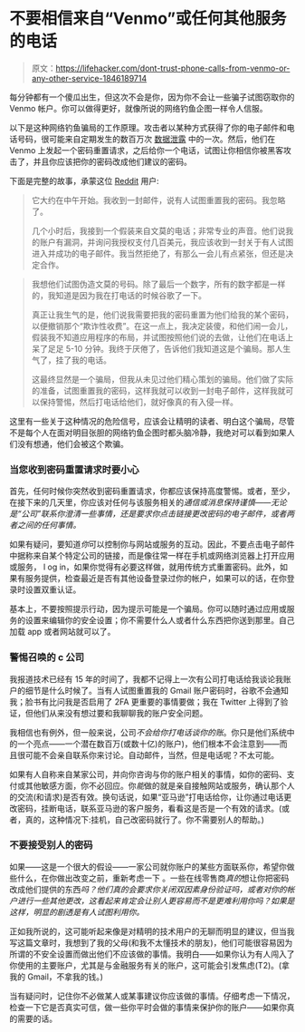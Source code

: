 # 不要相信来自“Venmo”或任何其他服务的电话

> 原文：<https://lifehacker.com/dont-trust-phone-calls-from-venmo-or-any-other-service-1846189714>

每分钟都有一个傻瓜出生，但这次不会是你，因为你不会让一些骗子试图窃取你的 Venmo 帐户。你可以做得更好，就像所说的网络钓鱼企图一样令人信服。



以下是这种网络钓鱼骗局的工作原理。攻击者以某种方式获得了你的电子邮件和电话号码，很可能来自定期发生的数百万次 [数据泄露](https://lifehacker.com/your-facebook-instagram-and-linkedin-data-might-have-1846042752) 中的一次。然后，他们在 Venmo 上发起一个密码重置请求，之后给你一个电话，试图让你相信你被黑客攻击了，并且你应该把你的密码改成他们建议的密码。

下面是完整的故事，承蒙这位 [Reddit](https://www.reddit.com/r/personalfinance/comments/lbg6t5/the_venmo_scammers_are_getting_smarter/) 用户:

> 它大约在中午开始。我收到一封邮件，说有人试图重置我的密码。我忽略了。
> 
> 几个小时后，我接到一个假装来自文莫的电话；非常专业的声音。他们说我的账户有漏洞，并询问我授权支付几百美元，我应该收到一封关于有人试图进入并成功的电子邮件。我当然拒绝了，有那么一会儿有点紧张，但还是决定合作。

> 我想他们试图伪造文莫的号码。除了最后一个数字，所有的数字都是一样的，我知道是因为我在打电话的时候谷歌了一下。
> 
> 真正让我生气的是，他们说我需要把我的密码重置为他们给我的某个密码，以便撤销那个“欺诈性收费”。在这一点上，我决定装傻，和他们闹一会儿，假装我不知道应用程序的布局，并试图按照他们说的去做，让他们在电话上呆了足足 5-10 分钟。我终于厌倦了，告诉他们我知道这是个骗局。那人生气了，挂了我的电话。
> 
> 这最终显然是一个骗局，但我从未见过他们精心策划的骗局。他们做了实际的准备，试图重置我的密码，这样我就可以收到一封电子邮件，这样我就可以保持警惕，然后打电话给他们，就好像真的有入侵一样。

这里有一些关于这种情况的危险信号，应该会让精明的读者、明白这个骗局，尽管不是每个人在面对明目张胆的网络钓鱼企图时都头脑冷静，我绝对可以看到如果人们没有想通，他们会被这个欺骗。

### 当您收到密码重置请求时要小心

首先，任何时候你突然收到密码重置请求，你都应该保持高度警惕。或者，至少，在接下来的几天里，你应该对任何与该服务相关的*通信或消息保持谨慎——无论是“公司”联系你澄清一些事情，还是要求你点击链接更改密码的电子邮件，或者两者之间的任何事情。*

如果有疑问，要知道*你*可以控制你与网站或服务的互动。因此，不要点击电子邮件中据称来自某个特定公司的链接，而是像往常一样在手机或网络浏览器上打开应用或服务， l og in，如果你觉得有必要这样做，就用传统方式重置密码。此外，如果有服务提供，检查最近是否有其他设备登录过你的帐户，如果可以的话，在你登录时设置双重认证。

基本上，不要按照提示行动，因为提示可能是一个骗局。你可以随时通过应用或服务的设置来编辑你的安全设置；你不需要什么人或者什么东西把你送到那里。自己加载 app 或者网站就可以了。

### 警惕召唤的 c 公司

我报道技术已经有 15 年的时间了，我都不记得上一次有公司打电话给我谈论我账户的细节是什么时候了。当有人试图重置我的 Gmail 账户密码时，谷歌不会通知我；脸书有比问我是否启用了 2FA 更重要的事情要做；我在 Twitter 上得到了验证，但他们从来没有想过要和我聊聊我的账户安全问题。

我相信也有例外，但一般来说，公司*不会给你打电话谈你的账*。你只是他们系统中的一个亮点——一个潜在数百万(或数十亿)的账户)，他们根本不会注意到——而且很可能不会亲自联系你来讨论。自动邮件，当然，但是电话呢？不太可能。

如果有人自称来自某家公司，并向你咨询与你的账户相关的事情，如你的密码、支付或其他敏感方面，你不必回应。你*能*做的就是亲自接触网站或服务，确认那个人的交流(和请求)是否有效。换句话说，如果“亚马逊”打电话给你，让你通过电话更改密码，挂断电话，联系亚马逊的客户服务，看看这是否是一个有效的请求。(或者，真的，这种情况下:挂机，自己改密码就行了。你不需要别人的帮助。)

### 不要接受别人的密码

如果——这是一个很大的假设——一家公司就你账户的某些方面联系你，希望你做些什么，在你做出改变之前，重新考虑一下 。一些在线零售商*真的*想让你把密码改成他们提供的东西*吗？他们真的会要求你关闭双因素身份验证吗，或者对你的帐户进行一些其他更改，这看起来肯定会让别人更容易而不是更难利用你吗？如果是这样，明显的剧透是有人试图利用你。*

正如我所说的，这可能听起来像是对精明的技术用户的无聊而明显的建议，但当我写这篇文章时，我想到了我的父母(和我不太懂技术的朋友)，他们可能很容易因为所谓的不安全设置而做出他们不应该做的事情。我明白——如果你认为有人闯入了你使用的主要账户，尤其是与金融服务有关的账户，这可能会引发焦虑(T2)。(拿我的 Gmail，不拿我的钱。)

当有疑问时，记住你不必做某人或某事建议你应该做的事情。仔细考虑一下情况，检查一下它是否真实可信，做一些你平时会做的事情来保护你的账户——如果你真的需要的话。